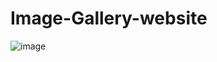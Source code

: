 # Image-Gallery-website

![image](https://user-images.githubusercontent.com/76899541/221406488-b6ee1afa-d960-497c-9b8e-1c8bbba7de67.png)
